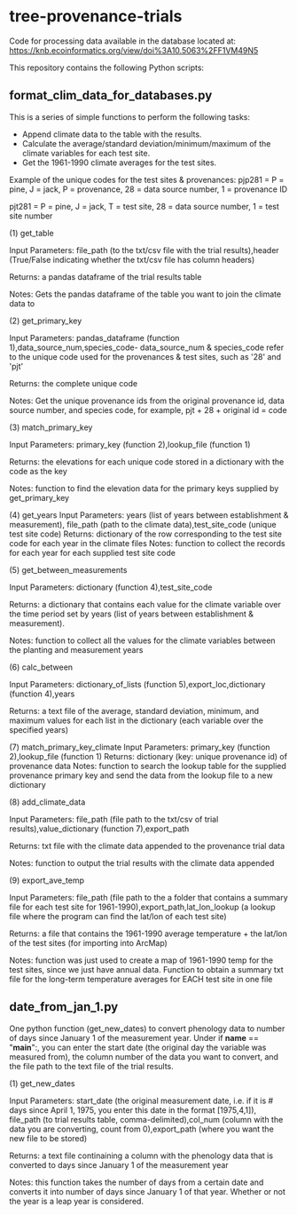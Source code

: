# tree-provenance-trials
Code for processing data available in the database located at: https://knb.ecoinformatics.org/view/doi%3A10.5063%2FF1VM49N5

This repository contains the following Python scripts: 

format_clim_data_for_databases.py
---------------------------------
This is a series of simple functions to perform the following tasks: 
- Append climate data to the table with the results. 
- Calculate the average/standard deviation/minimum/maximum of the climate variables 
for each test site. 
- Get the 1961-1990 climate averages for the test sites. 

Example of the unique codes for the test sites & provenances: 
pjp281 = P = pine, J = jack, P = provenance, 28 = data source number, 1 = provenance ID 

pjt281 = P = pine, J = jack, T = test site, 28 = data source number, 1 = test site number

(1) get_table

Input Parameters: file_path (to the txt/csv file with the trial results),header (True/False indicating whether the txt/csv file has column headers) 

Returns: a pandas dataframe of the trial results table

Notes: Gets the pandas dataframe of the table you want to join the climate data to

(2) get_primary_key

Input Parameters: pandas_dataframe (function 1),data_source_num,species_code- data_source_num & species_code refer to the unique code used for the provenances & test sites, such as '28' and 'pjt' 

Returns: the complete unique code 
	
Notes: Get the unique provenance ids from the original provenance id, data source number, and species code, for example, pjt + 28 + original id = code 

(3) match_primary_key

Input Parameters: primary_key (function 2),lookup_file (function 1) 

Returns: the elevations for each unique code stored in a dictionary with the code as the key
	
Notes: function to find the elevation data for the primary keys supplied by get_primary_key

(4) get_years
	Input Parameters: years (list of years between establishment & measurement),
	file_path (path to the climate data),test_site_code (unique test site code)
	Returns: dictionary of the row corresponding to the test site code for each
	year in the climate files 
	Notes: function to collect the records for each year for each supplied test 
	site code

(5) get_between_measurements 

Input Parameters: dictionary (function 4),test_site_code 

Returns: a dictionary that contains each value for the climate variable over the time period set by years (list of years between establishment & measurement). 

Notes: function to collect all the values for the climate variables between the planting and measurement years

(6) calc_between

Input Parameters: dictionary_of_lists (function 5),export_loc,dictionary (function 4),years

Returns: a text file of the average, standard deviation, minimum, and maximum values for each list in the dictionary (each variable over the specified years) 

(7) match_primary_key_climate
	Input Parameters: primary_key (function 2),lookup_file (function 1)
	Returns: dictionary (key: unique provenance id) of provenance data 
	Notes: function to search the lookup table for the supplied provenance 
	primary key and send the data from the lookup file to a new dictionary

(8) add_climate_data

Input Parameters: file_path (file path to the txt/csv of trial results),value_dictionary (function 7),export_path

Returns: txt file with the climate data appended to the provenance trial data 

Notes: function to output the trial results with the climate data appended

(9) export_ave_temp

Input Parameters: file_path (file path to the a folder that contains a summary file for each test site for 1961-1990),export_path,lat_lon_lookup (a lookup file where the program can find the lat/lon of each test site)

Returns: a file that contains the 1961-1990 average temperature + the lat/lon of the test sites (for importing into ArcMap)

Notes: function was just used to create a map of 1961-1990 temp for the test sites, since we just have annual data. Function to obtain a summary txt file for the long-term temperature averages for EACH test site in one file
	

date_from_jan_1.py
------------------
One python function (get_new_dates) to convert phenology data to number of days since 
January 1 of the measurement year. Under if __name__ == "__main__":, you can enter
the start date (the original day the variable was measured from), the column number of 
the data you want to convert, and the file path to the text file of the trial results. 

(1) get_new_dates

Input Parameters: start_date (the original measurement date, i.e. if it is # days since April 1, 1975, you enter this date in the format [1975,4,1]), file_path (to trial results table, comma-delimited),col_num (column with the data you are converting, count from 0),export_path (where you want the new file to be stored)
	
Returns: a text file continaining a column with the phenology data that is converted to days since January 1 of the measurement year

Notes: this function takes the number of days from a certain date and converts it into number of days since January 1 of that year. Whether or not the year is a leap year is considered.
